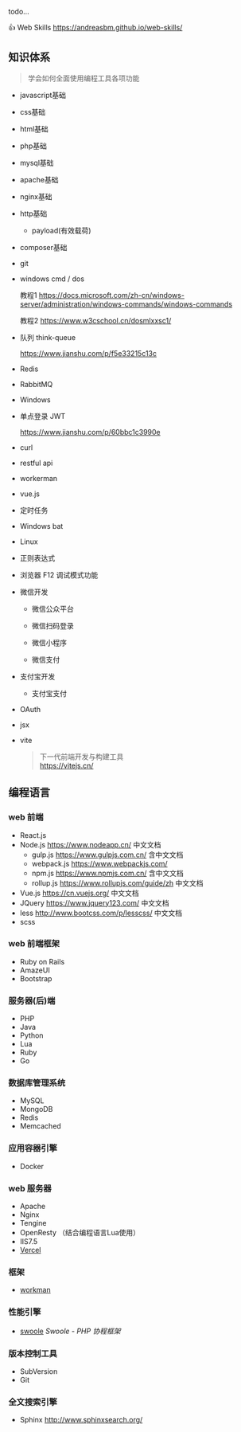 todo...

👍 Web Skills https://andreasbm.github.io/web-skills/



## 知识体系

> 学会如何全面使用编程工具各项功能



- javascript基础



- css基础



- html基础



- php基础



- mysql基础



- apache基础



- nginx基础



- http基础
  - payload(有效载荷)




- composer基础



- git



- windows cmd / dos

  教程1 https://docs.microsoft.com/zh-cn/windows-server/administration/windows-commands/windows-commands

  教程2 https://www.w3cschool.cn/dosmlxxsc1/



- 队列 think-queue

  https://www.jianshu.com/p/f5e33215c13c



- Redis



- RabbitMQ



- Windows



- 单点登录 JWT

  https://www.jianshu.com/p/60bbc1c3990e



- curl

 

- restful api

 

- workerman

 

- vue.js

 

- 定时任务

- Windows bat

- Linux

 

- 正则表达式

 

- 浏览器 F12 调试模式功能

 

- 微信开发

  - 微信公众平台


  - 微信扫码登录


  - 微信小程序


  - 微信支付




- 支付宝开发
  - 支付宝支付




- OAuth



- jsx



- vite

  > 下一代前端开发与构建工具  
  > https://vitejs.cn/



## 编程语言

### web 前端

 - React.js
 - Node.js https://www.nodeapp.cn/ 中文文档
    - gulp.js https://www.gulpjs.com.cn/ 含中文文档
    - webpack.js https://www.webpackjs.com/
    - npm.js https://www.npmjs.com.cn/ 含中文文档
    - rollup.js https://www.rollupjs.com/guide/zh 中文文档
 - Vue.js https://cn.vuejs.org/ 中文文档
 - JQuery https://www.jquery123.com/ 中文文档
 - less http://www.bootcss.com/p/lesscss/ 中文文档
 - scss



### web 前端框架

 - Ruby on Rails
 - AmazeUI
 - Bootstrap



### 服务器(后)端

 - PHP
 - Java
 - Python
 - Lua
 - Ruby
 - Go



### 数据库管理系统

 - MySQL
 - MongoDB
 - Redis
 - Memcached



### 应用容器引擎

 - Docker



### web 服务器

 - Apache
 - Nginx
 - Tengine
 - OpenResty （结合编程语言Lua使用）
 - IIS7.5
 - [Vercel](https://vercel.com/ "前端部署")



### 框架

 - [workman](https://www.workerman.net)



### 性能引擎

 - [swoole](https://www.swoole.com) *Swoole - PHP 协程框架*



### 版本控制工具

 - SubVersion
 - Git



### 全文搜索引擎

 - Sphinx http://www.sphinxsearch.org/

